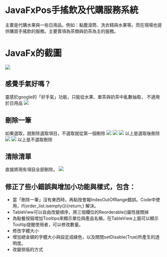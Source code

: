 # JavaFxPos手搖飲及代購服務系統
主要是代購水果與一些日用品，例如：黏塵滾筒、洗衣精與水果等。而在現場也提供購買手搖飲的服務。主要賣項為茶類與奶茶為主的服務。
# JavaFx的截圖
![](mdimgs/javafx主介面.jpg)
## 感覺手氣好嗎？
靈感於google的「好手氣」功能，只能從水果、單茶與奶茶中亂數抽取，
不適用於日用品
![](mdimgs/javafx感覺手氣好嗎？.jpg)
## 刪除一筆
如果選取，就刪除選取項目，不選取就從第一個刪除
![](mdimgs/DeleteBefore.jpg)
![](mdimgs/DeleteSelect.jpg)
![](mdimgs/DeleteSelectafter.jpg)
以上是選取後刪除
![](mdimgs/DeleteWithoutSelect.jpg)
![](mdimgs/DeleteWithoutSelectAfter.jpg)
以上是不選取刪除
## 清除清單
直接將現有項目全部刪除。
![](mdimgs/clear.jpg)
## 修正了些小錯誤與增加小功能與樣式，包含：
+ 當「刪除一筆」沒有東西時，再點按會報IndexOutOfRange錯誤。Code中使用，if(order_list.isempty()){return;} 解決。
+ TableView可以自由改變順序，將三個欄位的Reorderable()屬性接關掉
+ 為點餐按鈕增加Tooltips來顯示單位與產品名稱，在TableView上面可以顯示Tooltip提醒使用者，可以修改數量。
+ 修改字體大小
+ 增加總金額的字體大小與設定成綠色，以及關閉setDisable(True)所產生的透明度。
+ 改變排版的方式